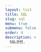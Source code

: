 ```yaml
---
layout: list
title: SQL
slug: sql
menu: true
submenu: false
order: 4
description: >
  SQL관련.
---
```

